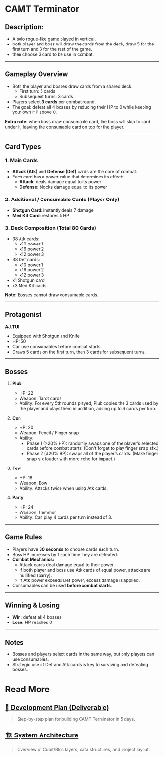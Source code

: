 # CAMT Terminator

## Description: 
- A solo rogue-like game played in vertical.
- both player and boss will draw the cards from the deck, draw 5 for the first turn and 3 for the rest of the game.
- then choose 3 card to be use in combat.

---

## Gameplay Overview

- Both the player and bosses draw cards from a shared deck:
  - First turn: 5 cards
  - Subsequent turns: 3 cards
- Players select **3 cards** per combat round.
- The goal: defeat all 4 bosses by reducing their HP to 0 while keeping your own HP above 0.

**Extra note**: when boss draw consumable card, the boss will skip to card under it, leaving the consumable card on top for the player.

---

## Card Types

### 1. Main Cards
- **Attack (Atk)** and **Defense (Def)** cards are the core of combat.
- Each card has a power value that determines its effect:
  - **Attack**: deals damage equal to its power
  - **Defense**: blocks damage equal to its power

### 2. Additional / Consumable Cards (Player Only)
- **Shotgun Card**: instantly deals 7 damage
- **Med Kit Card**: restores 5 HP

### 3. Deck Composition (Total 80 Cards)
- 38 Atk cards: 
  - x10 power 1  
  - x16 power 2  
  - x12 power 3
- 38 Def cards: 
  - x10 power 1  
  - x16 power 2  
  - x12 power 3
- x1 Shotgun card
- x3 Med Kit cards  

**Note:** Bosses cannot draw consumable cards.

---

## Protagonist

**AJ.TUI**
- Equipped with Shotgun and Knife
- HP: 50
- Can use consumables before combat starts
- Draws 5 cards on the first turn, then 3 cards for subsequent turns.

---

## Bosses

1. **Plub**  
   - HP: 22  
   - Weapon: Tarot cards  
   - Ability: For every 5th rounds played, Plub copies the 3 cards used by the player and plays them in addition, adding up to 6 cards per turn.

2. **Con**  
   - HP: 20  
   - Weapon: Pencil / Finger snap  
   - Ability:  
     - Phase 1 (>20% HP): randomly swaps one of the player’s selected cards before combat starts. (Don't forget to play finger snap sfx.)
     - Phase 2 (≤20% HP): swaps all of the player’s cards. (Make finger snap sfx louder with more echo for impact.)

3. **Tew**  
   - HP: 18  
   - Weapon: Bow  
   - Ability: Attacks twice when using Atk cards.

4. **Party**  
   - HP: 24  
   - Weapon: Hammer  
   - Ability: Can play 4 cards per turn instead of 3.

---

## Game Rules

- Players have **30 seconds** to choose cards each turn.
- Boss HP increases by 1 each time they are defeated.
- **Combat Mechanics:**
  - Attack cards deal damage equal to their power.
  - If both player and boss use Atk cards of equal power, attacks are nullified (parry).
  - If Atk power exceeds Def power, excess damage is applied.
- Consumables can be used **before combat starts**.

---

## Winning & Losing

- **Win:** defeat all 4 bosses  
- **Lose:** HP reaches 0

---

## Notes

- Bosses and players select cards in the same way, but only players can use consumables.
- Strategic use of Def and Atk cards is key to surviving and defeating bosses.

# Read More

## [📝 Development Plan (Deliverable)](md/deliverable.md)
> Step-by-step plan for building CAMT Terminator in 5 days.

## [🏗️ System Architecture](md/sa.md)
> Overview of Cubit/Bloc layers, data structures, and project layout.